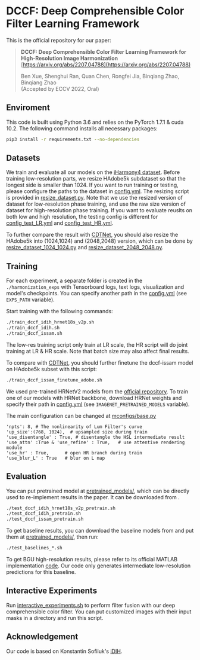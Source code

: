 # DCCF: Deep Comprehensible Color Filter Learning Framework

This is the official repository for our paper:

> **DCCF: Deep Comprehensible Color Filter Learning Framework for High-Resolution Image Harmonization**
> [https://arxiv.org/abs/2207.04788](https://arxiv.org/abs/2207.04788)
>
> Ben Xue, Shenghui Ran, Quan Chen, Rongfei Jia, Binqiang Zhao, Binqiang Zhao </br>
> (Accepted by ECCV 2022, Oral) 



## Enviroment

This code is built using Python 3.6 and relies on the PyTorch 1.7.1 & cuda 10.2. The following command installs all necessary packages:

```.bash
pip3 install -r requirements.txt --no-dependencies
```



## Datasets
We train and evaluate all our models on the [iHarmony4 dataset](https://github.com/bcmi/Image_Harmonization_Datasets). Before training low-resolution parts, we resize HAdobe5k subdataset so that   the longest side is smaller than 1024. If you want to run training or testing, please configure the paths to the dataset in [config.yml](./config.yml).
The resizing script is provided in [resize_dataset.py](./notebooks/resize_dataset.py). Note that we use the resized version of dataset for low-resolution phase training, and use the raw size version of dataset for high-resolution phase training. If you want to evaluate reuslts on both low and high resolution, the testing config is different for [config_test_LR.yml](./config_test_LR.yml) and [config_test_HR.yml](./config_test_HR.yml). 

To further compare the result with [CDTNet](https://github.com/bcmi/CDTNet-High-Resolution-Image-Harmonization), you should also resize the HAdobe5k into (1024,1024) and (2048,2048) version, which can be done by [resize_dataset_1024_1024.py](./notebooks/resize_dataset_1024_1024.py) and [resize_dataset_2048_2048.py](./notebooks/resize_dataset_2048_2048.py).

## Training

For each experiment, a separate folder is created in the `./harmonization_exps` with Tensorboard logs, text logs, visualization and model's checkpoints.
You can specify another path in the [config.yml](./config.yml) (see `EXPS_PATH` variable).

Start training with the following commands:
```.bash
./train_dccf_idih_hrnet18s_v2p.sh
./train_dccf_idih.sh
./train_dccf_issam.sh
```

The low-res training script only train at LR scale, the HR script will do joint training at LR & HR scale. Note that batch size may also affect final results.

To compare with [CDTNet](https://github.com/bcmi/CDTNet-High-Resolution-Image-Harmonization), you should further finetune the dccf-issam model on HAdobe5k subset with this script:
```.bash
./train_dccf_issam_finetune_adobe.sh
```

We used pre-trained HRNetV2 models from the [official repository](https://github.com/HRNet/HRNet-Image-Classification).
To train one of our models with HRNet backbone, download HRNet weights and specify their path in [config.yml](./config.yml) (see `IMAGENET_PRETRAINED_MODELS` variable).

The main configuration can be changed at [mconfigs/base.py](./mconfigs/base.py)
```
'npts': 8, # The nonlinearity of Lum Filter's curve
'up_size':(768, 1024),  # upsampled size during train
'use_disentangle' : True, # disentangle the HSL intermediate result
'use_attn' :True & 'use_refine' : True,   # use attentive rendering module
'use_hr' : True,      # open HR branch during train
'use_blur_L' : True   # blur on L map
```

## Evaluation

You can put pretrained model at [pretrained_models/](./pretrained_models), which can be directly used to re-implement results in the paper. It can be downloaded from [](). 
```.bash
./test_dccf_idih_hrnet18s_v2p_pretrain.sh
./test_dccf_idih_pretrain.sh
./test_dccf_issam_pretrain.sh
```

To get baseline results, you can download the baseline models from []() and put them at [pretrained_models/](./pretrained_models), then run:
```.bash
./test_baselines_*.sh
```

To get BGU high-resolution results, please refer to its official MATLAB implementation [code](https://github.com/google/bgu). Our code only generates intermediate low-resolution predictions for this baseline.

## Interactive Experiments

Run [interactive_experiments.sh](./interactive_experiments.sh) to perform filter fusion with our deep comprehensible color filter. You can put customized images with their input masks in a directory and run this script.

## Acknowledgement

Our code is based on Konstantin Sofiiuk's [iDIH](https://github.com/saic-vul/image_harmonization).